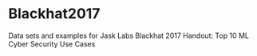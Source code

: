 # Blackhat2017
Data sets and examples for Jask Labs Blackhat 2017 Handout: Top 10 ML Cyber Security Use Cases
